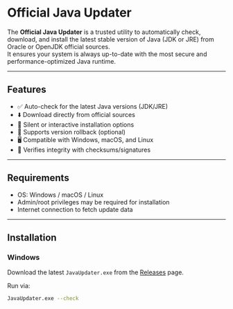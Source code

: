 # Official Java Updater

The **Official Java Updater** is a trusted utility to automatically check, download, and install the latest stable version of Java (JDK or JRE) from Oracle or OpenJDK official sources.  
It ensures your system is always up-to-date with the most secure and performance-optimized Java runtime.

---

## Features

- ✅ Auto-check for the latest Java versions (JDK/JRE)
- ⬇️ Download directly from official sources
- 🔧 Silent or interactive installation options
- 🔁 Supports version rollback (optional)
- 🖥️ Compatible with Windows, macOS, and Linux
- 🧪 Verifies integrity with checksums/signatures

---

## Requirements

- OS: Windows / macOS / Linux
- Admin/root privileges may be required for installation
- Internet connection to fetch update data

---

## Installation

### Windows

Download the latest `JavaUpdater.exe` from the [Releases](#) page.

Run via:

```bash
JavaUpdater.exe --check
